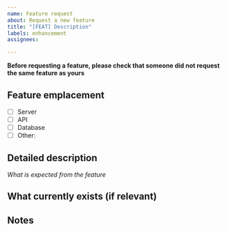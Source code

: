 ```yaml
---
name: Feature request
about: Request a new feature
title: "[FEAT] Description"
labels: enhancement
assignees:

---
```


**Before requesting a feature, please check that someone did not request the same feature as yours**

## Feature emplacement
- [ ] Server
- [ ] API
- [ ] Database
- [ ] Other:

## Detailed description
*What is expected from the feature*

## What currently exists (if relevant)


## Notes
